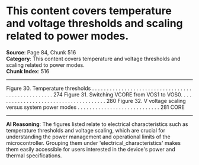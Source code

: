 # This content covers temperature and voltage thresholds and scaling related to power modes.

**Source**: Page 84, Chunk 516  
**Category**: This content covers temperature and voltage thresholds and scaling related to power modes.  
**Chunk Index**: 516

---

Figure 30. Temperature thresholds . . . . . . . . . . . . . . . . . . . . . . . . . . . . . . . . . . . . . . . . . . . . . . . . . . 274
Figure 31. Switching VCORE from VOS1 to VOS0. . . . . . . . . . . . . . . . . . . . . . . . . . . . . . . . . . . . . . 280
Figure 32. V voltage scaling versus system power modes . . . . . . . . . . . . . . . . . . . . . . . . . . . . 281
CORE

---

**AI Reasoning**: The figures listed relate to electrical characteristics such as temperature thresholds and voltage scaling, which are crucial for understanding the power management and operational limits of the microcontroller. Grouping them under 'electrical_characteristics' makes them easily accessible for users interested in the device's power and thermal specifications.

